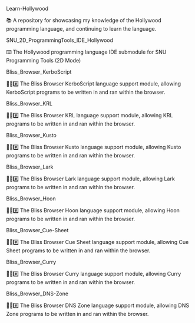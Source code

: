 
Learn-Hollywood

📚️ A repository for showcasing my knowledge of the Hollywood programming language, and continuing to learn the language. 

SNU_2D_ProgrammingTools_IDE_Hollywood

⌨️ The Hollywood programming language IDE submodule for SNU Programming Tools (2D Mode)

Bliss_Browser_KerboScript

🌳️🌐️#️⃣️ The Bliss Browser KerboScript language support module, allowing KerboScript programs to be written in and ran within the browser.

Bliss_Browser_KRL

🌳️🌐️#️⃣️ The Bliss Browser KRL language support module, allowing KRL programs to be written in and ran within the browser.

Bliss_Browser_Kusto

🌳️🌐️#️⃣️ The Bliss Browser Kusto language support module, allowing Kusto programs to be written in and ran within the browser.

Bliss_Browser_Lark

🌳️🌐️#️⃣️ The Bliss Browser Lark language support module, allowing Lark programs to be written in and ran within the browser.

Bliss_Browser_Hoon

🌳️🌐️#️⃣️ The Bliss Browser Hoon language support module, allowing Hoon programs to be written in and ran within the browser.

Bliss_Browser_Cue-Sheet

🌳️🌐️#️⃣️ The Bliss Browser Cue Sheet language support module, allowing Cue Sheet programs to be written in and ran within the browser.

Bliss_Browser_Curry

🌳️🌐️#️⃣️ The Bliss Browser Curry language support module, allowing Curry programs to be written in and ran within the browser.

Bliss_Browser_DNS-Zone

🌳️🌐️#️⃣️ The Bliss Browser DNS Zone language support module, allowing DNS Zone programs to be written in and ran within the browser.

